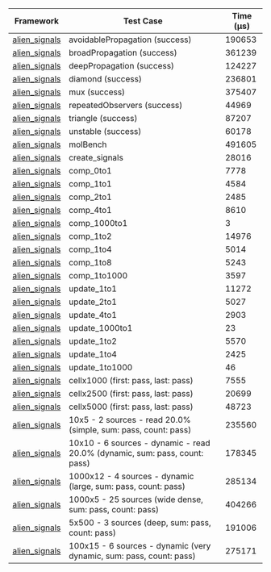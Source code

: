 | Framework | Test Case | Time (μs) |
| --- | --- | --- |
| [alien_signals](https://github.com/medz/alien-signals-dart) | avoidablePropagation (success) | 190653 |
| [alien_signals](https://github.com/medz/alien-signals-dart) | broadPropagation (success) | 361239 |
| [alien_signals](https://github.com/medz/alien-signals-dart) | deepPropagation (success) | 124227 |
| [alien_signals](https://github.com/medz/alien-signals-dart) | diamond (success) | 236801 |
| [alien_signals](https://github.com/medz/alien-signals-dart) | mux (success) | 375407 |
| [alien_signals](https://github.com/medz/alien-signals-dart) | repeatedObservers (success) | 44969 |
| [alien_signals](https://github.com/medz/alien-signals-dart) | triangle (success) | 87207 |
| [alien_signals](https://github.com/medz/alien-signals-dart) | unstable (success) | 60178 |
| [alien_signals](https://github.com/medz/alien-signals-dart) | molBench | 491605 |
| [alien_signals](https://github.com/medz/alien-signals-dart) | create_signals | 28016 |
| [alien_signals](https://github.com/medz/alien-signals-dart) | comp_0to1 | 7778 |
| [alien_signals](https://github.com/medz/alien-signals-dart) | comp_1to1 | 4584 |
| [alien_signals](https://github.com/medz/alien-signals-dart) | comp_2to1 | 2485 |
| [alien_signals](https://github.com/medz/alien-signals-dart) | comp_4to1 | 8610 |
| [alien_signals](https://github.com/medz/alien-signals-dart) | comp_1000to1 | 3 |
| [alien_signals](https://github.com/medz/alien-signals-dart) | comp_1to2 | 14976 |
| [alien_signals](https://github.com/medz/alien-signals-dart) | comp_1to4 | 5014 |
| [alien_signals](https://github.com/medz/alien-signals-dart) | comp_1to8 | 5243 |
| [alien_signals](https://github.com/medz/alien-signals-dart) | comp_1to1000 | 3597 |
| [alien_signals](https://github.com/medz/alien-signals-dart) | update_1to1 | 11272 |
| [alien_signals](https://github.com/medz/alien-signals-dart) | update_2to1 | 5027 |
| [alien_signals](https://github.com/medz/alien-signals-dart) | update_4to1 | 2903 |
| [alien_signals](https://github.com/medz/alien-signals-dart) | update_1000to1 | 23 |
| [alien_signals](https://github.com/medz/alien-signals-dart) | update_1to2 | 5570 |
| [alien_signals](https://github.com/medz/alien-signals-dart) | update_1to4 | 2425 |
| [alien_signals](https://github.com/medz/alien-signals-dart) | update_1to1000 | 46 |
| [alien_signals](https://github.com/medz/alien-signals-dart) | cellx1000 (first: pass, last: pass) | 7555 |
| [alien_signals](https://github.com/medz/alien-signals-dart) | cellx2500 (first: pass, last: pass) | 20699 |
| [alien_signals](https://github.com/medz/alien-signals-dart) | cellx5000 (first: pass, last: pass) | 48723 |
| [alien_signals](https://github.com/medz/alien-signals-dart) | 10x5 - 2 sources - read 20.0% (simple, sum: pass, count: pass) | 235560 |
| [alien_signals](https://github.com/medz/alien-signals-dart) | 10x10 - 6 sources - dynamic - read 20.0% (dynamic, sum: pass, count: pass) | 178345 |
| [alien_signals](https://github.com/medz/alien-signals-dart) | 1000x12 - 4 sources - dynamic (large, sum: pass, count: pass) | 285134 |
| [alien_signals](https://github.com/medz/alien-signals-dart) | 1000x5 - 25 sources (wide dense, sum: pass, count: pass) | 404266 |
| [alien_signals](https://github.com/medz/alien-signals-dart) | 5x500 - 3 sources (deep, sum: pass, count: pass) | 191006 |
| [alien_signals](https://github.com/medz/alien-signals-dart) | 100x15 - 6 sources - dynamic (very dynamic, sum: pass, count: pass) | 275171 |
